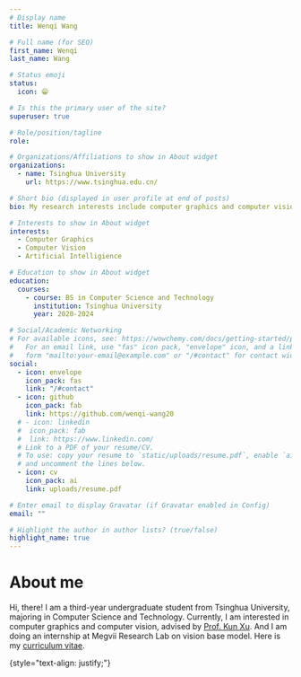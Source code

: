 ```yaml
---
# Display name
title: Wenqi Wang

# Full name (for SEO)
first_name: Wenqi
last_name: Wang

# Status emoji
status:
  icon: 😁

# Is this the primary user of the site?
superuser: true

# Role/position/tagline
role:

# Organizations/Affiliations to show in About widget
organizations:
  - name: Tsinghua University
    url: https://www.tsinghua.edu.cn/

# Short bio (displayed in user profile at end of posts)
bio: My research interests include computer graphics and computer vision.

# Interests to show in About widget
interests:
  - Computer Graphics
  - Computer Vision
  - Artificial Intelligience

# Education to show in About widget
education:
  courses:
    - course: BS in Computer Science and Technology
      institution: Tsinghua University
      year: 2020-2024

# Social/Academic Networking
# For available icons, see: https://wowchemy.com/docs/getting-started/page-builder/#icons
#   For an email link, use "fas" icon pack, "envelope" icon, and a link in the
#   form "mailto:your-email@example.com" or "/#contact" for contact widget.
social:
  - icon: envelope
    icon_pack: fas
    link: "/#contact"
  - icon: github
    icon_pack: fab
    link: https://github.com/wenqi-wang20
  # - icon: linkedin
  #  icon_pack: fab
  #  link: https://www.linkedin.com/
  # Link to a PDF of your resume/CV.
  # To use: copy your resume to `static/uploads/resume.pdf`, enable `ai` icons in `params.yaml`,
  # and uncomment the lines below.
  - icon: cv
    icon_pack: ai
    link: uploads/resume.pdf

# Enter email to display Gravatar (if Gravatar enabled in Config)
email: ""

# Highlight the author in author lists? (true/false)
highlight_name: true
---
```


# About me

Hi, there! I am a third-year undergraduate student from Tsinghua University, majoring in Computer Science and Technology. Currently, I am interested in computer graphics and computer vision, advised by [Prof. Kun Xu](https://cg.cs.tsinghua.edu.cn/people/~kun/). And I am doing an internship at Megvii Research Lab on vision base model. Here is my [curriculum vitae](uploads/resume.pdf).

{style="text-align: justify;"}
